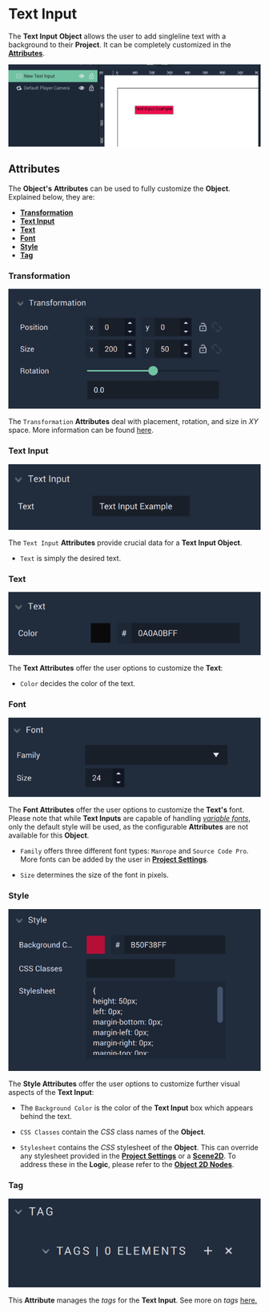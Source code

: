 # Text Input

The **Text Input** **Object** allows the user to add singleline text with a background to their **Project**. It can be completely customized in the [**Attributes**](textinput.md#attributes).

![Text Input.](../../../.gitbook/assets/textinputexample.png)

## Attributes


The **Object's** **Attributes** can be used to fully customize the **Object**. Explained below, they are:

* [**Transformation**](textinput.md#transformation)
* [**Text Input**](textinput.md#text-input)
* [**Text**](textinput.md#text)
* [**Font**](textinput.md#font)
* [**Style**](textinput.md#style)
* [**Tag**](textinput.md#tag)

### Transformation

![Transformation Attributes.](../../../.gitbook/assets/textinputimage220232.png)

The `Transformation` **Attributes** deal with placement, rotation, and size in *XY* space. More information can be found [here](../../attributes/common-attributes/transformation/README.md).

### Text Input

![Text Input Attributes.](../../../.gitbook/assets/textinputtextinputatts20232.png)

The `Text Input` **Attributes** provide crucial data for a **Text Input Object**.

* `Text` is simply the desired text.

### Text 

![Text Attributes.](../../../.gitbook/assets/textinputtextatts20232.png)

The **Text Attributes** offer the user options to customize the **Text**:

* `Color` decides the color of the text.

### Font

![Font Attributes.](../../../.gitbook/assets/textinputfontatts20232.png)

The **Font Attributes** offer the user options to customize the **Text's** font. Please note that while **Text Inputs** are capable of handling [*variable fonts*](../../../modules/project-settings/fonts.md#variable-fonts), only the default style will be used, as the configurable **Attributes** are not available for this **Object**.

* `Family` offers three different font types: `Manrope` and `Source Code Pro`. More fonts can be added by the user in [**Project Settings**](../../../modules/project-settings/fonts.md).

* `Size` determines the size of the font in pixels.

### Style

![Style Attributes.](../../../.gitbook/assets/textinputstyleatts20232.png)

The **Style Attributes** offer the user options to customize further visual aspects of the **Text Input**:

* The `Background Color` is the color of the **Text Input** box which appears behind the text.

* `CSS Classes` contain the *CSS* class names of the **Object**. 

* `Stylesheet` contains the *CSS* stylesheet of the **Object**. This can override any stylesheet provided in the [**Project Settings**](../../../modules/project-settings/style.md) or a [**Scene2D**](../../project-objects/scene2d.md). To address these in the **Logic**, please refer to the [**Object 2D Nodes**](../../../toolbox/incari/object2d/README.md).


### Tag

![Tag Attributes.](../../../.gitbook/assets/buttonattstag.png)

This **Attribute** manages the *tags* for the **Text Input**. See more on *tags* [here.](../../attributes/common-attributes/tag.md)
